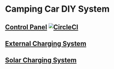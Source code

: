 # Camping Car DIY System

## [Control Panel](control-panel#readme) [![CircleCI](https://dl.circleci.com/status-badge/img/null/FC-Consulting/camping-car-diy-system/tree/main.svg?style=svg)](https://dl.circleci.com/status-badge/redirect/null/FC-Consulting/camping-car-diy-system/tree/main)
## [External Charging System](external-charging-system#readme)
## [Solar Charging System](solar-charging-system#readme)
